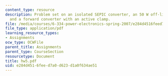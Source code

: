 ```yaml
---
content_type: resource
description: Problem set on an isolated SEPIC converter, an 50 W off-line converter,
  and a forward converter with an active clamp.
file: /media/courses/6-334-power-electronics-spring-2007/e284d4516feed7a0d623d1a0f634ae51_hw5.pdf
file_type: application/pdf
learning_resource_types:
- Assignments
ocw_type: OCWFile
parent_title: Assignments
parent_type: CourseSection
resourcetype: Document
title: hw5.pdf
uid: e284d451-6fee-d7a0-d623-d1a0f634ae51
---
```

